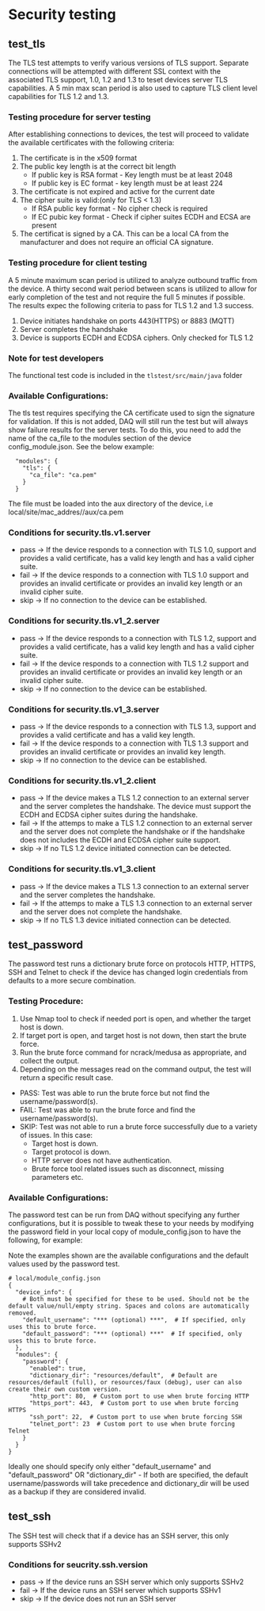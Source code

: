 # Security testing

## test_tls
The TLS test attempts to verify various versions of TLS support.  Separate connections will be attempted with different SSL context with the associated TLS support, 1.0, 1.2 and 1.3 to teset devices server TLS capabilities.  A 5 min max scan period is also used to capture TLS client level capabilities for TLS 1.2 and 1.3.
 
### Testing procedure for server testing
After establishing connections to devices, the test will proceed to validate the available certificates with the following criteria:
 1. The certificate is in the x509 format
 2. The public key length is at the correct bit length
    - If public key is RSA format - Key length must be at least 2048
    - If public key is EC format - key length must be at least 224
 3. The certificate is not expired and active for the current date
 4. The cipher suite is valid:(only for TLS < 1.3)
    - If RSA public key format - No cipher check is required
    - If EC pubic key format - Check if cipher suites ECDH and ECSA are present
5. The certificat is signed by a CA.  This can be a local CA from the manufacturer and does not require an official CA signature.

### Testing procedure for client testing
A 5 minute maximum scan period is utilized to analyze outbound traffic from the device.  A thirty second wait period between scans is utilized to allow for early completion of the test and not require the full 5 minutes if possible. The results expec the following criteria to pass for TLS 1.2 and 1.3 success.

1. Device initiates handshake on ports 443(HTTPS) or 8883 (MQTT)
2. Server completes the handshake
3. Device is supports ECDH and ECDSA ciphers.  Only checked for TLS 1.2

### Note for test developers 
The functional test code is included in the `tlstest/src/main/java` folder

### Available Configurations:
The tls test requires specifying the CA certificate used to sign the signature for validation. If this is not added, DAQ will still run the test but will always show failure results for the server tests. To do this, you need to add the name of the ca_file to the modules section of the device config_module.json.  See the below example:
```
  "modules": {
    "tls": {
      "ca_file": "ca.pem"
    }
  }
```
The file must be loaded into the aux directory of the device, i.e local/site/mac_addres/<mac>/aux/ca.pem

 ### Conditions for security.tls.v1.server
 - pass -> If the device responds to a connection with TLS 1.0, support and provides a valid certificate, has a valid key length and has a valid cipher suite.
 - fail -> If the device responds to a connection with TLS 1.0 support and provides an invalid certificate or provides an invalid key length or an invalid cipher suite.
 - skip -> If no connection to the device can be established.

 ### Conditions for security.tls.v1_2.server
 - pass -> If the device responds to a connection with TLS 1.2, support and provides a valid certificate, has a valid key length and has a valid cipher suite.
 - fail -> If the device responds to a connection with TLS 1.2 support and provides an invalid certificate or provides an invalid key length or an invalid cipher suite.
 - skip -> If no connection to the device can be established.

 ### Conditions for security.tls.v1_3.server
 - pass -> If the device responds to a connection with TLS 1.3, support and provides a valid certificate and has a valid key length.
 - fail -> If the device responds to a connection with TLS 1.3 support and provides an invalid certificate or provides an invalid key length.
 - skip -> If no connection to the device can be established.
 
 ### Conditions for security.tls.v1_2.client
 - pass -> If the device makes a TLS 1.2 connection to an external server and the server completes the handshake. The device must support the ECDH and ECDSA cipher suites during the handshake.
 - fail -> If the attemps to make a TLS 1.2 connection to an external server and the server does not complete the handshake or if the handshake does not includes the ECDH and ECDSA cipher suite support. 
 - skip -> If no TLS 1.2 device initiated connection can be detected.
 
  ### Conditions for security.tls.v1_3.client
 - pass -> If the device makes a TLS 1.3 connection to an external server and the server completes the handshake.
 - fail -> If the attemps to make a TLS 1.3 connection to an external server and the server does not complete the handshake.
 - skip -> If no TLS 1.3 device initiated connection can be detected.

 
## test_password
The password test runs a dictionary brute force on protocols HTTP, HTTPS, SSH and Telnet to check if the device has changed login credentials from defaults to a more secure combination.

### Testing Procedure:
1. Use Nmap tool to check if needed port is open, and whether the target host is down.
2. If target port is open, and target host is not down, then start the brute force.
3. Run the brute force command for ncrack/medusa as appropriate, and collect the output.
4. Depending on the messages read on the command output, the test will return a specific result case.
 - PASS: Test was able to run the brute force but not find the username/password(s).
 - FAIL: Test was able to run the brute force and find the username/password(s).
 - SKIP: Test was not able to run a brute force successfully due to a variety of issues. In this case:
   - Target host is down.
   - Target protocol is down.
   - HTTP server does not have authentication.
   - Brute force tool related issues such as disconnect, missing parameters etc.
   
### Available Configurations:
The password test can be run from DAQ without specifying any further configurations, but it is possible to tweak these to your needs by modifying the password field in your local copy of module_config.json to have the following, for example:

Note the examples shown are the available configurations and the default values used by the password test.
```
# local/module_config.json
{
  "device_info": {
    # Both must be specified for these to be used. Should not be the default value/null/empty string. Spaces and colons are automatically removed.
    "default_username": "*** (optional) ***",  # If specified, only uses this to brute force. 
    "default_password": "*** (optional) ***"  # If specified, only uses this to brute force.
  },
  "modules": {
    "password": {
      "enabled": true,
      "dictionary_dir": "resources/default",  # Default are resources/default (full), or resources/faux (debug), user can also create their own custom version.
      "http_port": 80,  # Custom port to use when brute forcing HTTP
      "https_port": 443,  # Custom port to use when brute forcing HTTPS
      "ssh_port": 22,  # Custom port to use when brute forcing SSH
      "telnet_port": 23  # Custom port to use when brute forcing Telnet
    }
  }
}
```

Ideally one should specify only either "default_username" and "default_password" OR "dictionary_dir" - If both are specified, the default username/passwords will take precedence and dictionary_dir will be used as a backup if they are considered invalid.

## test_ssh
The SSH test will check that if a device has an SSH server, this only supports SSHv2

### Conditions for seucrity.ssh.version
- pass -> If the device runs an SSH server which only supports SSHv2
- fail -> If the device runs an SSH server which supports SSHv1
- skip -> If the device does not run an SSH server
